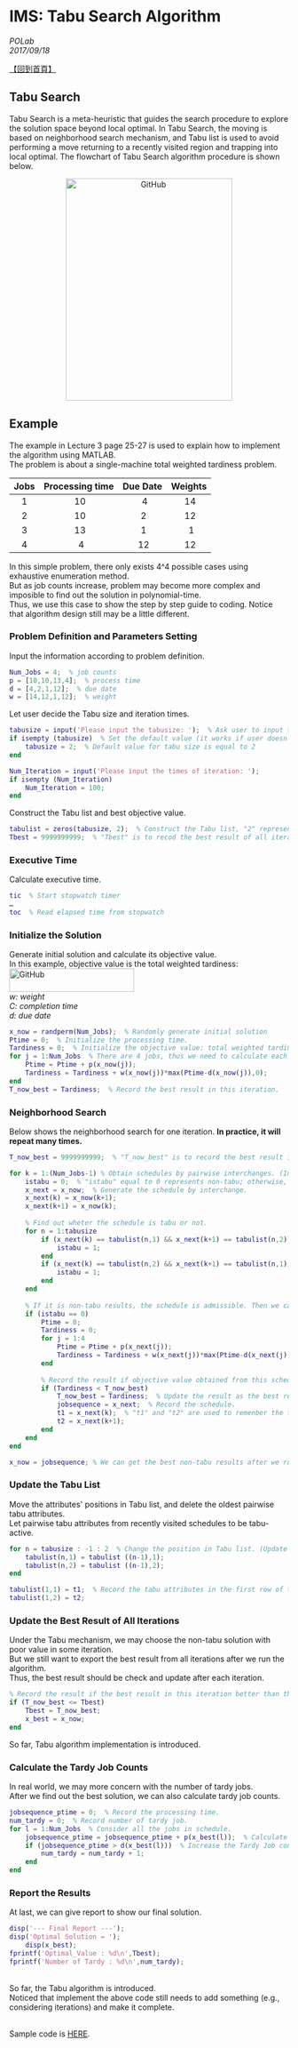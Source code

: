 # IMS: Tabu Search Algorithm #
*POLab*
<br>
*2017/09/18*

[【回到首頁】](https://github.com/PO-LAB/Intelligent-Manufacturing-Systems/blob/master/README.md)

## Tabu Search ##
Tabu Search is a meta-heuristic that guides the search procedure to explore the solution space beyond local optimal. In Tabu Search, the moving is based on neighborhood search mechanism, and Tabu list is used to avoid performing a move returning to a recently visited region and trapping into local optimal. The flowchart of Tabu Search algorithm procedure is shown below.


<div align=center>
<img src="https://github.com/PO-LAB/Intelligent-Manufacturing-Systems/blob/master/Tabu_Algorithm/Tabu_flowchart.jpg" alt="GitHub" width="300" height="400"/>
</div>

## Example ##
The example in Lecture 3 page 25-27 is used to explain how to implement the algorithm using MATLAB.
<br>
The problem is about a single-machine total weighted tardiness problem.

 Jobs | Processing time | Due Date | Weights 
 :--: | :-------------: | :------: | :-----: 
   1  |        10       |     4    |    14   
   2  |        10       |     2    |    12   
   3  |        13       |     1    |     1   
   4  |         4       |    12    |    12   

In this simple problem, there only exists 4^4 possible cases using exhaustive enumeration method.
<br>
But as job counts increase, problem may become more complex and imposible to find out the solution in polynomial-time.
<br>
Thus, we use this case to show the step by step guide to coding. Notice that algorithm design still may be a little different.

### Problem Definition and Parameters Setting ###
Input the information according to problem definition.
```matlab
Num_Jobs = 4;  % job counts
p = [10,10,13,4];  % process time
d = [4,2,1,12];  % due date
w = [14,12,1,12];  % weight
```

Let user decide the Tabu size and iteration times.
```matlab
tabusize = input('Please input the tabusize: ');  % Ask user to input the tabu size.
if isempty (tabusize)  % Set the default value (it works if user doesn't input anything to tabusize).
    tabusize = 2;  % Default value for tabu size is equal to 2
end

Num_Iteration = input('Please input the times of iteration: '); 
if isempty (Num_Iteration)
    Num_Iteration = 100;
end
```

Construct the Tabu list and best objective value.
```matlab
tabulist = zeros(tabusize, 2);  % Construct the Tabu list, "2" represents two jobs (attributes) in each Tabu.
Tbest = 9999999999;  % "Tbest" is to recod the best result of all iterations. Initially, this value is large.
```

### Executive Time ###
Calculate executive time.
```matlab
tic  % Start stopwatch timer
…
toc  % Read elapsed time from stopwatch
```

### Initialize the Solution ###
Generate initial solution and calculate its objective value.
<br>
In this example, objective value is the total weighted tardiness:
<br>
<img src="https://github.com/PO-LAB/Intelligent-Manufacturing-Systems/blob/master/Tabu_Algorithm/Tabu_Obj.png" alt="GitHub" width="224.91" height="41.37"/>
<br>
*w: weight*
<br>
*C: completion time*
<br>
*d: due date*
```matlab
x_now = randperm(Num_Jobs);  % Randomly generate initial solution
Ptime = 0;  % Initialize the processing time.
Tardiness = 0;  % Initialize the objective value: total weighted tardiness.   
for j = 1:Num_Jobs  % There are 4 jobs, thus we need to calculate each total weighted tardiness and add them together. 
    Ptime = Ptime + p(x_now(j));
    Tardiness = Tardiness + w(x_now(j))*max(Ptime-d(x_now(j)),0);
end
T_now_best = Tardiness;  % Record the best result in this iteration. 
```

### Neighborhood Search ###
Below shows the neighborhood search for one iteration. **In practice, it will repeat many times.**

```matlab
T_now_best = 9999999999;  % "T_now_best" is to record the best result in this iteration. Initially, this value is large.

for k = 1:(Num_Jobs-1) % Obtain schedules by pairwise interchanges. (In this case, three schedules exist.)
    istabu = 0;  % "istabu" equal to 0 represents non-tabu; otherwise, its value is 1. (Initially, we suppose it is a non-tabu result.)
    x_next = x_now;  % Generate the schedule by interchange.
    x_next(k) = x_now(k+1);
    x_next(k+1) = x_now(k);
    
    % Find out wheter the schedule is tabu or not.
    for n = 1:tabusize 
        if (x_next(k) == tabulist(n,1) && x_next(k+1) == tabulist(n,2))
            istabu = 1;
        end 
        if (x_next(k) == tabulist(n,2) && x_next(k+1) == tabulist(n,1))
            istabu = 1;
        end
    end
    
    % If it is non-tabu results, the schedule is admissible. Then we can calculate its objective value.
    if (istabu == 0)
        Ptime = 0;
        Tardiness = 0;
        for j = 1:4
            Ptime = Ptime + p(x_next(j));
            Tardiness = Tardiness + w(x_next(j))*max(Ptime-d(x_next(j)),0);
        end
        
        % Record the result if objective value obtained from this schedule is better than best result in this iteration.
        if (Tardiness < T_now_best) 
            T_now_best = Tardiness;  % Update the result as the best result in this iteration.
            jobsequence = x_next;  % Record the schedule.
            t1 = x_next(k);  % "t1" and "t2" are used to remenber the tabu attributes.
            t2 = x_next(k+1); 
        end
    end
end

x_now = jobsequence; % We can get the best non-tabu results after we run one iteration.
```

### Update the Tabu List ###
Move the attributes' positions in Tabu list, and delete the oldest pairwise tabu attributes.
<br>
Let pairwise tabu attributes from recently visited schedules to be tabu-active.
```matlab
for n = tabusize : -1 : 2  % Change the position in Tabu list. (Update from the last row to the second row in Tabu list.)
    tabulist(n,1) = tabulist ((n-1),1);
    tabulist(n,2) = tabulist ((n-1),2);
end

tabulist(1,1) = t1;  % Record the tabu attributes in the first row of the Tabu list.
tabulist(1,2) = t2; 
```

### Update the Best Result of All Iterations ###
Under the Tabu mechanism, we may choose the non-tabu solution with poor value in some iteration.
<br>
But we still want to export the best result from all iterations after we run the algorithm.
<br>
Thus, the best result should be check and update after each iteration.
```matlab
% Record the result if the best result in this iteration better than the best result from all iterations.
if (T_now_best <= Tbest) 
    Tbest = T_now_best;
    x_best = x_now;
end
```

So far, Tabu algorithm implementation is introduced.



### Calculate the Tardy Job Counts ###
In real world, we may more concern with the number of tardy jobs.
<br>
After we find out the best solution, we can also calculate tardy job counts.
```matlab
jobsequence_ptime = 0;  % Record the processing time.
num_tardy = 0;  % Record number of tardy job.
for l = 1:Num_Jobs  % Consider all the jobs in schedule.
    jobsequence_ptime = jobsequence_ptime + p(x_best(l));  % Calculate the processing time.
    if (jobsequence_ptime > d(x_best(l)))  % Increase the Tardy Job counts if the job is tardy.
        num_tardy = num_tardy + 1;
    end
end
```

### Report the Results ###
At last, we can give report to show our final solution.
```matlab
disp('--- Final Report ---');
disp('Optimal Solution = '); 
    disp(x_best);
fprintf('Optimal_Value : %d\n',Tbest);
fprintf('Number of Tardy : %d\n',num_tardy);
```

<br>
So far, the Tabu algorithm is introduced. 
<br>
Noticed that implement the above code still needs to add something (e.g., considering iterations) and make it complete.
<br>
<br>

Sample code is [HERE](https://github.com/PO-LAB/Intelligent-Manufacturing-Systems/blob/master/README.md).
